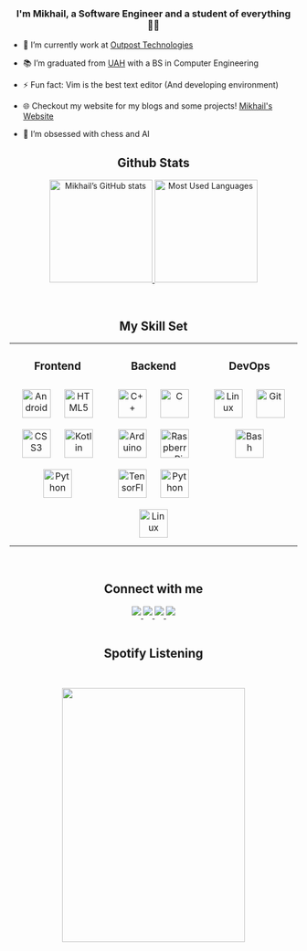 <!-- <div align="center">
<img src="https://wallpapers.com/images/high/smile-on-black-moon-astronaut-4pxb7ft25xu6wlo8.webp" align="center" style="width: 100%" />
</div>   -->

### <div align="center">I'm Mikhail, a Software Engineer and a student of everything 👨‍💻 
</div>  
  

- 🔭 I’m currently work at [Outpost Technologies](https://outposttechnologies.com/)  

- 📚 I’m graduated from 
[UAH](https://www.uah.edu/) with a BS in Computer Engineering

- ⚡ Fun fact: Vim is the best text editor (And developing environment)

- 🌐 Checkout my website for my blogs and some projects! [Mikhail's Website](https://mikhail-ramirez.com)  
  
- 🌱 I’m obsessed with chess and AI 

## <div align="center"> Github Stats  
<p align="center">
  <a href="https://github.com/mikhail-ramirez">
    <img
      src="https://github-readme-stats-9ugj-mikhails-projects-2f1624a2.vercel.app/api?username=mikhail-ramirez&layout=compact&show_icons=true&count_private=true&hide_border=true&bg_color=1e1e1e&text_color=f5f5f5&title_color=2ea461&icon_color=2ea461&border_radius=8"
      alt="Mikhail’s GitHub stats"
      height="180"
    />
    <img
    src="https://github-readme-stats-9ugj-mikhails-projects-2f1624a2.vercel.app/api/top-langs/?username=mikhail-ramirez&layout=compact&langs_count=8&hide_border=true&bg_color=1e1e1e&text_color=f5f5f5&title_color=2ea461&border_radius=8"
    alt="Most Used Languages"
      height="180"
  />
  </a>
</p>

<!--
<div align="center">
  <img src="https://github.com/mikhail-ramirez/github_stats/blob/master/generated/overview.svg#gh-dark-mode-only" align="center" />
</div> 
<div align="center">
  <img src="https://github.com/mikhail-ramirez/github_stats/blob/master/generated/languages.svg#gh-dark-mode-only" align="center" />
</div> 
-->

[//]: <> (These work but they dont include private repos so they dont look as good tbh)
[//]: <> (<div align="center"><img src="https://github-readme-stats.vercel.app/api?username=mikhail-ramirez&theme=highcontrast&show_icons=true&hide_border=true&count_private=true" align="center" /></div>)
[//]: <> (<<div align="center"><img src="https://github-readme-streak-stats.herokuapp.com/?user=mikhail-ramirez&theme=highcontrast&hide_border=true" align="center" /></div>)
[//]: <> (<<div align="center"><img src="https://github-readme-stats.vercel.app/api/top-langs/?username=mikhail-ramirez&theme=highcontrast&show_icons=true&hide_border=true&layout=compact" align="center" /></div>)

<br/>  

## <div align="center"> My Skill Set  
<table><tr><td valign="top" width="33%">



### <div align="center"> Frontend  
<div align="center">  
<!--<a href="https://opencv.org/" target="_blank"><img style="margin: 10px" src="https://profilinator.rishav.dev/skills-assets/opencv-icon.svg" alt="OpenCV" height="50" /></a>  
<a href="https://www.blender.org/" target="_blank"><img style="margin: 10px" src="https://profilinator.rishav.dev/skills-assets/blender_community_badge_white.svg" alt="Blender" height="50" /></a>  -->
<a href="https://www.android.com/intl/en_in/" target="_blank"><img style="margin: 10px" src="https://profilinator.rishav.dev/skills-assets/android-original-wordmark.svg" alt="Android" height="50" /></a>  
<a href="https://en.wikipedia.org/wiki/HTML5" target="_blank"><img style="margin: 10px" src="https://profilinator.rishav.dev/skills-assets/html5-original-wordmark.svg" alt="HTML5" height="50" /></a> 
<a href="https://www.w3schools.com/css/" target="_blank"><img style="margin: 10px" src="https://profilinator.rishav.dev/skills-assets/css3-original-wordmark.svg" alt="CSS3" height="50" /></a>  
<a href="https://kotlinlang.org/" target="_blank"><img style="margin: 10px" src="https://profilinator.rishav.dev/skills-assets/kotlinlang-icon.svg" alt="Kotlin" height="50" /></a>  
<a href="https://www.python.org/" target="_blank"><img style="margin: 10px" src="https://profilinator.rishav.dev/skills-assets/python-original.svg" alt="Python" height="50" /></a>  
</div>

</td><td valign="top" width="33%">



### <div align="center"> Backend  
<div align="center">  
<!--<a href="https://www.rust-lang.org/" target="_blank"><img style="margin: 10px" src="https://profilinator.rishav.dev/skills-assets/rust-plain.svg" alt="Rust" height="50" /></a>  -->
<a href="https://www.cplusplus.com/" target="_blank"><img style="margin: 10px" src="https://profilinator.rishav.dev/skills-assets/cplusplus-original.svg" alt="C++" height="50" /></a>  
<a href="https://www.cprogramming.com/" target="_blank"><img style="margin: 10px" src="https://profilinator.rishav.dev/skills-assets/c-original.svg" alt="C" height="50" /></a>  
<!--<a href="https://www.mysql.com/" target="_blank"><img style="margin: 10px" src="https://profilinator.rishav.dev/skills-assets/mysql-original-wordmark.svg" alt="MySQL" height="50" />  
<a href="https://pytorch.org/" target="_blank"><img style="margin: 10px" src="https://profilinator.rishav.dev/skills-assets/pytorch-icon.svg" alt="pytorch" height="50" /></a>  -->
<a href="https://www.arduino.cc/" target="_blank"><img style="margin: 10px" src="https://profilinator.rishav.dev/skills-assets/arduino.png" alt="Arduino" height="50" /></a>  
<a href="https://www.raspberrypi.org/" target="_blank"><img style="margin: 10px" src="https://profilinator.rishav.dev/skills-assets/raspberrypi.png" alt="Raspberry Pi" height="50" /></a>  
<a href="https://www.tensorflow.org/" target="_blank"><img style="margin: 10px" src="https://profilinator.rishav.dev/skills-assets/tensorflow-icon.svg" alt="TensorFlow" height="50" /></a>  
<a href="https://www.python.org/" target="_blank"><img style="margin: 10px" src="https://profilinator.rishav.dev/skills-assets/python-original.svg" alt="Python" height="50" /></a>  
<a href="https://www.linux.org/" target="_blank"><img style="margin: 10px" src="https://profilinator.rishav.dev/skills-assets/linux-original.svg" alt="Linux" height="50" /></a>  
</div>

</td><td valign="top" width="33%">



### <div align="center"> DevOps  
<div align="center">  
<a href="https://www.linux.org/" target="_blank"><img style="margin: 10px" src="https://profilinator.rishav.dev/skills-assets/linux-original.svg" alt="Linux" height="50" /></a>  
<a href="https://github.com/" target="_blank"><img style="margin: 10px" src="https://profilinator.rishav.dev/skills-assets/git-scm-icon.svg" alt="Git" height="50" /></a>  
<a href="https://www.gnu.org/software/bash/" target="_blank"><img style="margin: 10px" src="https://profilinator.rishav.dev/skills-assets/gnu_bash-icon.svg" alt="Bash" height="50" /></a>  
<!--<a href="https://about.gitlab.com/" target="_blank"><img style="margin: 10px" src="https://profilinator.rishav.dev/skills-assets/gitlab.svg" alt="GitLab" height="50" /></a>  
<a href="https://docs.microsoft.com/en-us/powershell/" target="_blank"><img style="margin: 10px" src="https://profilinator.rishav.dev/skills-assets/powershell.png" alt="PowerShell" height="50" /></a>  -->
</div>

</td></tr></table>  

<br/>  


## <div align="center"> Connect with me  
<div align="center">
<a href="https://linkedin.com/in/mikhail-ramirez" target="_blank">
<img src=https://img.shields.io/badge/Linkedin-%230077B5.svg?logo=linkedin&logoColor=white style="margin-bottom: 5px;" />
<a href="https://gitlab.ece.uah.edu/mmr0012" target="_blank">
<img src=https://img.shields.io/badge/GitLab-FC6D26?logo=gitlab&logoColor=fff style="margin-bottom: 5px;" />
</a>
<a href="https://stackoverflow.com/users/23390818/mikhail-ramirez" target="_blank">
<img src=https://img.shields.io/badge/-Stack%20Overflow-FE7A16?logo=stack-overflow&logoColor=white style="margin-bottom: 5px;" />
</a>  
<a href="https://leetcode.com/u/Mikhail_Ramirez/" target="_blank">
<img src=https://img.shields.io/badge/LeetCode-000000?logo=LeetCode&logoColor=#d16c06 style="margin-bottom: 5px;" />
</a>  
</div>  
  

<br/>  

## <div align="center"> Spotify Listening  
<br/>  

<p align="Center">
  <img width="320" height="445" src="https://spotify-github-profile.kittinanx.com/api/view?uid=mikhailramirez&cover_image=true&theme=default&show_offline=false&background_color=121212&interchange=false">
</p>

<br/>  

<!--
<div align="center">
            <a href="https://www.buymeacoffee.com/mikhailramirez" target="_blank" style="display: inline-block;">
                <img
                    src="https://img.shields.io/badge/Donate-Buy%20Me%20A%20Coffee-orange.svg?style=flat-square&logo=buymeacoffee" 
                    align="center"
                />
</a></div>
-->
<!--
<br />
----
<div align="center">Generated using <a href="https://profilinator.rishav.dev/" target="_blank">Github Profilinator</a></div>
-->
